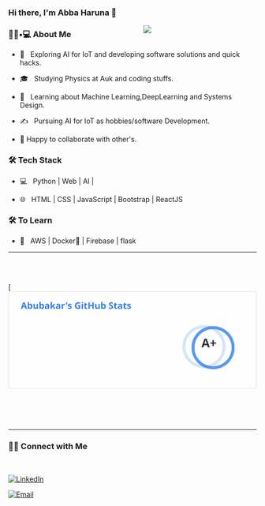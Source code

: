 ### Hi there, I'm Abba Haruna 👋

<img align='right' src="https://media.giphy.com/media/M9gbBd9nbDrOTu1Mqx/giphy.gif" width="230">

<h3> 👨🏻•💻 About Me </h3>



- 🤔 &nbsp; Exploring AI for IoT and developing software solutions and quick hacks.

- 🎓 &nbsp; Studying Physics at Auk and coding stuffs.

- 🌱 &nbsp; Learning about Machine Learning,DeepLearning and Systems Design.

- ✍️ &nbsp; Pursuing AI for IoT as hobbies/software Development.

- 👯 Happy to collaborate with other's.


<h3>🛠 Tech Stack</h3>



- 💻 &nbsp; Python | Web | AI |

- 🌐 &nbsp; HTML | CSS | JavaScript | Bootstrap | ReactJS

<!--

- 🛢 &nbsp; MySQL | MongoDB

- 🔧 &nbsp; Git | Markdown | Selenium | Tidyverse

- 🖥 &nbsp; Illustrator| Photoshop | InDesign

-->



<h3>🛠 To Learn</h3>

- 🔧 &nbsp; AWS | Docker🐳 | Firebase | flask

<hr>



<br/><br/>

[![Abubakar's GitHub Stats](https://github.com/Abubakarharuna10/Abubakarharuna10/blob/master/68747470733a2f2f6769746875622d726561646d652d73746174732e76657263656c2e6170702f6170693f757365726e616d653d73686976616d303131302673686f775f69636f6e733d74727565.svg)

<br/>
<br><br>



<hr>



<h3> 🤝🏻 Connect with Me </h3>

<br>



<p align="center">

<a href="https://www.linkedin.com/in/abubakarharuna10/"><img alt="LinkedIn" src="https://img.shields.io/badge/LinkedIn-abubakarharuna10%-blue?style=flat-square&logo=linkedin"></a>

<a href="mailto:abbanso10@gmail.com"><img alt="Email" src="https://img.shields.io/badge/Email-abbanso10@gmail.com-blue?style=flat-square&logo=gmail"></a>

</p>
